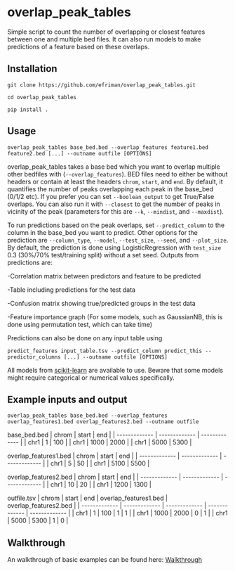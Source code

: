 # overlap_peak_tables
Simple script to count the number of overlapping or closest features between one and multiple bed files.
It can also run models to make predictions of a feature based on these overlaps.

## Installation
`git clone https://github.com/efriman/overlap_peak_tables.git`

`cd overlap_peak_tables`

`pip install .`

## Usage
`overlap_peak_tables base_bed.bed --overlap_features feature1.bed feature2.bed [...] --outname outfile [OPTIONS]`

overlap_peak_tables takes a base bed which you want to overlap multiple other bedfiles with (`--overlap_features`). BED files need to either be without headers or contain at least the headers `chrom`, `start`, and `end`. By default, it quantifies the number of peaks overlapping each peak in the base_bed (0/1/2 etc). If you prefer you can set `--boolean_output` to get True/False overlaps. You can also run it with `--closest` to get the number of peaks in vicinity of the peak (parameters for this are `--k`, `--mindist`, and `--maxdist`).

To run predictions based on the peak overlaps, set `--predict_column` to the column in the base_bed you want to predict. Other options for the prediction are `--column_type`, `--model`, `--test_size`, `--seed`, and `--plot_size`. By default, the prediction is done using LogisticRegression with `test_size` 0.3 (30%/70% test/training split) without a set seed. Outputs from predictions are:

-Correlation matrix between predictors and feature to be predicted

-Table including predictions for the test data

-Confusion matrix showing true/predicted groups in the test data

-Feature importance graph (For some models, such as GaussianNB, this is done using permutation test, which can take time)


Predictions can also be done on any input table using

`predict_features input_table.tsv --predict_column predict_this --predictor_columns [...] --outname outfile [OPTIONS]`

All models from [scikit-learn](https://scikit-learn.org/) are available to use. Beware that some models might require categorical or numerical values specifically.


## Example inputs and output
`overlap_peak_tables base_bed.bed --overlap_features overlap_features1.bed overlap_features2.bed --outname outfile`

base_bed.bed
| chrom  | start | end |
| ------------- | ------------- | ------------- |
| chr1  | 1  | 100 |
| chr1  | 1000  | 2000 |
| chr1  | 5000  | 5300 |

overlap_features1.bed
| chrom  | start | end |
| ------------- | ------------- | ------------- |
| chr1  | 5  | 50 |
| chr1  | 5100  | 5500 |

overlap_features2.bed
| chrom  | start | end |
| ------------- | ------------- | ------------- |
| chr1  | 10  | 20 |
| chr1  | 1200  | 1300 |

outfile.tsv
| chrom  | start | end | overlap_features1.bed | overlap_features2.bed |
| ------------- | ------------- | ------------- | ------------- | ------------- |
| chr1  | 1  | 100 | 1 | 1 |
| chr1  | 1000  | 2000 | 0 | 1 |
| chr1  | 5000  | 5300 | 1 | 0 |

## Walkthrough
An walkthrough of basic examples can be found here: [Walkthrough](https://github.com/efriman/overlap_peak_tables/blob/main/docs/Walkthrough_examples.ipynb)
